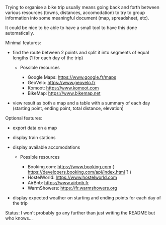 
Trying to organise a bike trip usually means going back and forth between various resources (towns, distances, accomodation) to try to group information into some meaningful document (map, spreadsheet, etc).

It could be nice to be able to have a small tool to have this done automatically.



Minimal features:

 - find the route between 2 points and split it into segments of equal lengths (1 for each day of the trip)

   - Possible resources

     - Google Maps: https://www.google.fr/maps
     - GeoVelo: https://www.geovelo.fr
     - Komoot: https://www.komoot.com
     - BikeMap: https://www.bikemap.net

 - view result as both a map and a table with a summary of each day (starting point, ending point, total distance, elevation)


Optional features:

 - export data on a map

 - display train stations

 - display available accomodations

   - Possible resources

     - Booking.com: https://www.booking.com ( https://developers.booking.com/api/index.html ? )
     - HostelWorld: https://www.hostelworld.com
     - AirBnb: https://www.airbnb.fr
     - WarmShowers: https://fr.warmshowers.org

 - display expected weather on starting and ending points for each day of the trip


Status: I won't probably go any further than just writing the README but who knows...
